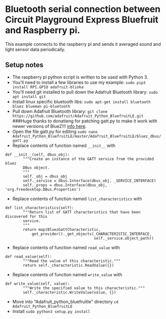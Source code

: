 # Bluetooth serial connection between Circuit Playground Express Bluefruit and Raspberry pi.

This example connects to the raspberry pi and sends it averaged sound and light sensor data periodically.

## Setup notes
* The raspberry pi python script is written to be used with Python 3.
* You'll need to install a few libraries to use my example: ```sudo pip3 install RPI.GPIO adafruit-blinka```
* You'll need git installed to pull down the Adafruit Bluetooth library: ```sudo apt install git```
* Install linux specific bluetooth libs: ```sudo apt-get install bluetooth bluez blueman pi-bluetooth```
* Pull down Adafruit Bluetooth library: ```git clone https://github.com/adafruit/Adafruit_Python_BluefruitLE.git```
###Huge thanks to donatieng for patching gatt.py to make it work with newer versions of BlueZ!!! [info here](https://github.com/donatieng/Adafruit_Python_BluefruitLE/commit/af46b05cbcfd82110c8bbd08ed3d483de128fed1).
* Open the file gatt.py for editing ```sudo nano Adafruit_Python_BluefruitLE/master/Adafruit_BluefruitLE/bluez_dbus/gatt.py```
* Replace contents of function named ```__init__``` with
```
def __init__(self, dbus_obj):
        """Create an instance of the GATT service from the provided bluez
        DBus object.
        """
        self._obj = dbus_obj
        self._service = dbus.Interface(dbus_obj, _SERVICE_INTERFACE)
        self._props = dbus.Interface(dbus_obj, 'org.freedesktop.DBus.Properties')
```
* Replace contents of function named ```list_characteristics``` with
```
def list_characteristics(self):
        """Return list of GATT characteristics that have been discovered for this
        service.
        """
        return map(BluezGattCharacteristic, 
            get_provider()._get_objects(_CHARACTERISTIC_INTERFACE,
                                        self._service.object_path))
```
* Replace contents of function named ```read_value``` with
```
def read_value(self):
        """Read the value of this characteristic."""
        return self._characteristic.ReadValue({})
```
* Replace contents of function named ```write_value``` with
```
def write_value(self, value):
        """Write the specified value to this characteristic."""
        self._characteristic.WriteValue(value, {})
```
* Move into "Adafruit_python_bluefruitle" directory ```cd Adafruit_Python_BluefruitLE```
* Install ```sudo python3 setup.py install```